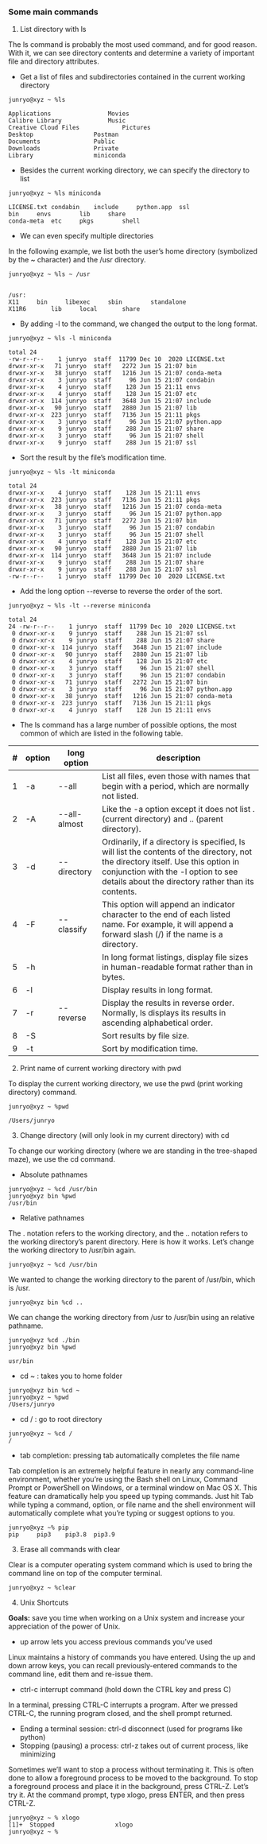 ### Some main commands
1. List directory with ls  

The ls command is probably the most used command, and for good reason. With it, we can see directory contents and determine a variety of important file and directory attributes.   
  * Get a list of files and subdirectories contained in the current working directory  
```
junryo@xyz ~ %ls  

Applications				Movies
Calibre Library				Music
Creative Cloud Files			Pictures
Desktop					Postman
Documents				Public
Downloads				Private
Library					miniconda
```
  * Besides the current working directory, we can specify the directory to list
```
junryo@xyz ~ %ls miniconda

LICENSE.txt	condabin	include		python.app	ssl
bin		envs		lib		share
conda-meta	etc		pkgs		shell
```
   * We can even specify multiple directories  

In the following example, we list both the user’s home directory (symbolized by the ~ character) and the /usr directory.
```
junryo@xyz ~ %ls ~ /usr


/usr:
X11		bin		libexec		sbin		standalone
X11R6		lib		local		share
```
   * By adding -l to the command, we changed the output to the long format.
```
junryo@xyz ~ %ls -l miniconda

total 24
-rw-r--r--    1 junryo  staff  11799 Dec 10  2020 LICENSE.txt
drwxr-xr-x   71 junryo  staff   2272 Jun 15 21:07 bin
drwxr-xr-x   38 junryo  staff   1216 Jun 15 21:07 conda-meta
drwxr-xr-x    3 junryo  staff     96 Jun 15 21:07 condabin
drwxr-xr-x    4 junryo  staff    128 Jun 15 21:11 envs
drwxr-xr-x    4 junryo  staff    128 Jun 15 21:07 etc
drwxr-xr-x  114 junryo  staff   3648 Jun 15 21:07 include
drwxr-xr-x   90 junryo  staff   2880 Jun 15 21:07 lib
drwxr-xr-x  223 junryo  staff   7136 Jun 15 21:11 pkgs
drwxr-xr-x    3 junryo  staff     96 Jun 15 21:07 python.app
drwxr-xr-x    9 junryo  staff    288 Jun 15 21:07 share
drwxr-xr-x    3 junryo  staff     96 Jun 15 21:07 shell
drwxr-xr-x    9 junryo  staff    288 Jun 15 21:07 ssl
```   
  * Sort the result by the file’s modification time.
```
junryo@xyz ~ %ls -lt miniconda

total 24
drwxr-xr-x    4 junryo  staff    128 Jun 15 21:11 envs
drwxr-xr-x  223 junryo  staff   7136 Jun 15 21:11 pkgs
drwxr-xr-x   38 junryo  staff   1216 Jun 15 21:07 conda-meta
drwxr-xr-x    3 junryo  staff     96 Jun 15 21:07 python.app
drwxr-xr-x   71 junryo  staff   2272 Jun 15 21:07 bin
drwxr-xr-x    3 junryo  staff     96 Jun 15 21:07 condabin
drwxr-xr-x    3 junryo  staff     96 Jun 15 21:07 shell
drwxr-xr-x    4 junryo  staff    128 Jun 15 21:07 etc
drwxr-xr-x   90 junryo  staff   2880 Jun 15 21:07 lib
drwxr-xr-x  114 junryo  staff   3648 Jun 15 21:07 include
drwxr-xr-x    9 junryo  staff    288 Jun 15 21:07 share
drwxr-xr-x    9 junryo  staff    288 Jun 15 21:07 ssl
-rw-r--r--    1 junryo  staff  11799 Dec 10  2020 LICENSE.txt
```  
   * Add the long option --reverse to reverse the order of the sort.
```
junryo@xyz ~ %ls -lt --reverse miniconda

total 24
24 -rw-r--r--    1 junryo  staff  11799 Dec 10  2020 LICENSE.txt
 0 drwxr-xr-x    9 junryo  staff    288 Jun 15 21:07 ssl
 0 drwxr-xr-x    9 junryo  staff    288 Jun 15 21:07 share
 0 drwxr-xr-x  114 junryo  staff   3648 Jun 15 21:07 include
 0 drwxr-xr-x   90 junryo  staff   2880 Jun 15 21:07 lib
 0 drwxr-xr-x    4 junryo  staff    128 Jun 15 21:07 etc
 0 drwxr-xr-x    3 junryo  staff     96 Jun 15 21:07 shell
 0 drwxr-xr-x    3 junryo  staff     96 Jun 15 21:07 condabin
 0 drwxr-xr-x   71 junryo  staff   2272 Jun 15 21:07 bin
 0 drwxr-xr-x    3 junryo  staff     96 Jun 15 21:07 python.app
 0 drwxr-xr-x   38 junryo  staff   1216 Jun 15 21:07 conda-meta
 0 drwxr-xr-x  223 junryo  staff   7136 Jun 15 21:11 pkgs
 0 drwxr-xr-x    4 junryo  staff    128 Jun 15 21:11 envs
```
  * The ls command has a large number of possible options, the most common of which are listed in the following table.  

|#   	|option |long option   	|description                                                                                             |
|---	|---	|---	        |---                                                                                                     |
|1   	|-a  	|--all          |List all files, even those with names that begin with a period, which are normally not listed.          |
|2   	|-A   	|--all-almost   |Like the -a option except it does not list . (current directory) and .. (parent directory).             |
|3   	|-d   	|--directory   	|Ordinarily, if a directory is specified, ls will list the contents of the directory, not the directory itself. Use this option in conjunction with the -l option to see details about the directory rather than its contents.                   |
|4   	|-F   	|--classify   	|This option will append an indicator character to the end of each listed name. For example, it will append a forward slash (/) if the name is a directory.                                                                                          |
|5   	|-h   	|   	        |In long format listings, display file sizes in human-readable format rather than in bytes.              |
|6   	|-l   	|   	        |Display results in long format.                                                                         |
|7   	|-r   	|--reverse   	|Display the results in reverse order. Normally, ls displays its results in ascending alphabetical order.|
|8   	|-S   	|   	        |Sort results by file size.                                                                              |
|9   	|-t   	|   	        |Sort by modification time.                                                                              |

2. Print name of current working directory with pwd  

To display the current working directory, we use the pwd (print working directory) command.
```
junryo@xyz ~ %pwd  

/Users/junryo
```
3. Change directory (will only look in my current directory) with cd  

To change our working directory (where we are standing in the tree-shaped maze), we use the cd command.  
  * Absolute pathnames
```
junryo@xyz ~ %cd /usr/bin 
junryo@xyz bin %pwd  
/usr/bin
```
  * Relative pathnames  

The . notation refers to the working directory, and the .. notation refers to the working directory’s parent directory. Here is how it works. Let’s change the working directory to /usr/bin again.
```
junryo@xyz ~ %cd /usr/bin 
```
We wanted to change the working directory to the parent of /usr/bin, which is /usr. 
```
junryo@xyz bin %cd ..
```
We can change the working directory from /usr to /usr/bin using an relative pathname.
```
junryo@xyz %cd ./bin
junryo@xyz bin %pwd

usr/bin
```
* cd ~ : takes you to home folder
```
junryo@xyz bin %cd ~
junryo@xyz ~ %pwd
/Users/junryo
```
* cd / : go to root directory
```
junryo@xyz ~ %cd /
/
```
* tab completion: pressing tab automatically completes the file name  

Tab completion is an extremely helpful feature in nearly any command-line environment, whether you’re using the Bash shell on Linux, Command Prompt or PowerShell on Windows, or a terminal window on Mac OS X. This feature can dramatically help you speed up typing commands. Just hit Tab while typing a command, option, or file name and the shell environment will automatically complete what you’re typing or suggest options to you. 
```
junryo@xyz ~% pip
pip     pip3    pip3.8  pip3.9
```
3. Erase all commands with clear  

Clear is a computer operating system command which is used to bring the command line on top of the computer terminal.
```
junryo@xyz ~ %clear
```
4. Unix Shortcuts    

**Goals:** save you time when working on a Unix system and increase your appreciation of the power of Unix.


* up arrow lets you access previous commands you’ve used  

Linux maintains a history of commands you have entered. Using the up and down arrow keys, you can recall previously-entered commands to the command line, edit them and re-issue them.
* ctrl-c interrupt command (hold down the CTRL key and press C)  

In a terminal, pressing CTRL-C interrupts a program. After we pressed CTRL-C, the running program closed, and the shell prompt returned.
* Ending a terminal session: ctrl-d disconnect (used for programs like python)
* Stopping (pausing) a process: ctrl-z takes out of current process, like minimizing  

Sometimes we’ll want to stop a process without terminating it. This is often done to allow a foreground process to be moved to the background. To stop a foreground process and place it in the background, press CTRL-Z. Let’s try it. At the command prompt, type xlogo, press ENTER, and then press CTRL-Z.  
```
junryo@xyz ~ % xlogo
[1]+  Stopped                 xlogo
junryo@xyz ~ %
```


